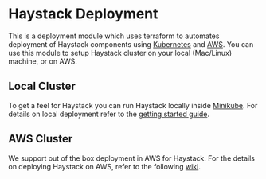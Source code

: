 # Haystack Deployment
This is a deployment module which uses terraform to automates deployment of Haystack components using 
[Kubernetes](https://en.wikipedia.org/wiki/Kubernetes) and [AWS](https://aws.amazon.com/). You can use this module to 
setup Haystack cluster on your local (Mac/Linux) machine, or on AWS.

## Local Cluster
To get a feel for Haystack you can run Haystack locally inside 
[Minikube](https://kubernetes.io/docs/setup/minikube/). For details on local deployment refer to the 
[getting started guide](https://expediadotcom.github.io/haystack/docs/getting_started.html).

## AWS Cluster
We support out of the box deployment in AWS for Haystack. For the details on deploying Haystack on AWS, refer to the 
following [wiki](https://expediadotcom.github.io/haystack/docs/deployment.html).
